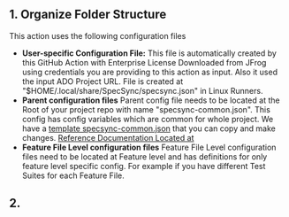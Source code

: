 
## 1. Organize Folder Structure

This action uses the following configuration files

-   **User-specific Configuration File:** This file is automatically created by this GitHub Action with Enterprise License Downloaded from JFrog using credentials you are providing to this action as input. Also it used the input ADO Project URL. File is created at "$HOME/.local/share/SpecSync/specsync.json" in Linux Runners.
-   **Parent configuration files** Parent config file needs to be located at the Root of your project repo with name "specsync-common.json". This config has config variables which are common for whole project. We have a [template specsync-common.json](../specsync-templates/specsync-common.json) that you can copy and make changes. [Reference Documentation Located at](https://specsolutions.gitbook.io/specsync/features)
-   **Feature File Level configuration files** Feature File Level configuration files need to be located at Feature level and has definitions for only feature level specific config. For example if you have different Test Suites for each Feature File.


## 2. 
